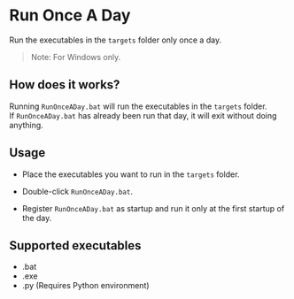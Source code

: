 # Run Once A Day

Run the executables in the `targets` folder only once a day.

> Note: For Windows only.

## How does it works?

Running `RunOnceADay.bat` will run the executables in the `targets` folder.  
If `RunOnceADay.bat` has already been run that day, it will exit without doing anything.

## Usage

* Place the executables you want to run in the `targets` folder.

* Double-click `RunOnceADay.bat`.
* Register `RunOnceADay.bat` as startup and run it only at the first startup of the day.

## Supported executables

* .bat
* .exe
* .py (Requires Python environment)
